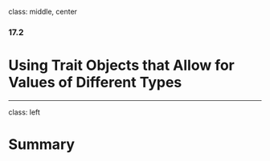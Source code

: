 class: middle, center

### 17.2

# Using Trait Objects that Allow for Values of Different Types

---

class: left

# Summary
